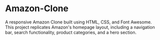 # Amazon-Clone
A responsive Amazon Clone built using HTML, CSS, and Font Awesome. This project replicates Amazon's homepage layout, including a navigation bar, search functionality, product categories, and a hero section. 
